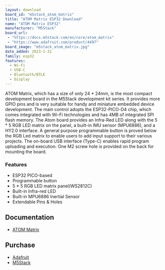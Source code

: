 ```yaml
---
layout: download
board_id: "m5stack_atom_matrix"
title: "ATOM Matrix ESP32 Download"
name: "ATOM Matrix ESP32"
manufacturer: "M5Stack"
board_url:
 - "https://docs.m5stack.com/en/core/atom_matrix"
 - "https://www.adafruit.com/product/4497"
board_image: "m5stack_atom_matrix.jpg"
date_added: 2023-1-31
family: esp32
features:
  - Wi-Fi
  - USB-C
  - Bluetooth/BTLE
  - Display
---
```


ATOM Matrix, which has a size of only 24 * 24mm, is the most compact development board in the M5Stack development kit series. It provides more GPIO pins and is very suitable for handy and miniature embedded device development. The main control adopts the ESP32-PICO-D4 chip, which comes integrated with Wi-Fi technologies and has 4MB of integrated SPI flash memory. The Atom board provides an Infra-Red LED along with the 5 * 5 RGB LED matrix on the panel, a built-in IMU sensor (MPU6886), and a HY2.0 interface. A general purpose programmable button is proved below the RGB Led matrix to enable users to add input support to their various projects. The on-board USB interface (Type-C) enables rapid program uploading and execution. One M2 screw hole is provided on the back for mounting the board.

### Features
- ESP32 PICO-based
- Programmable button
- 5 * 5 RGB LED matrix panel(WS2812C)
- Built-in Infra-red LED
- Built-in MPU6886 Inertial Sensor
- Extendable Pins & Holes

## Documentation

* [ATOM Matrix](https://docs.m5stack.com/en/core/atom_matrix)

## Purchase

* [Adafruit](https://www.adafruit.com/product/4497)
* [M5Stack](https://shop.m5stack.com/collections/m5-controllers/products/atom-matrix-esp32-development-kit)